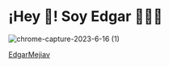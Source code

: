 # ¡Hey 👋! Soy Edgar 👨🏻‍💻

![chrome-capture-2023-6-16 (1)](https://github.com/Edgarmejiav/Edgarmejiav/assets/35704346/3be453e7-d215-439f-8d54-f67fb2755fd3)

[EdgarMejiav](https://edgarmejiav.vercel.app/)
